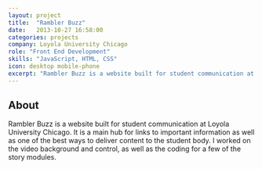 ```yaml
---
layout: project
title:  "Rambler Buzz"
date:   2013-10-27 16:58:00
categories: projects
company: Loyola University Chicago
role: "Front End Development"
skills: "JavaScript, HTML, CSS"
icon: desktop mobile-phone
excerpt: "Rambler Buzz is a website built for student communication at Loyola University Chicago. It is a main hub for links to important information as well as one of the best ways to deliver content to the student body. I worked on the video background and control, as well as the coding for a few of the story modules."
---
```


<article>
	<div class="title-and-info">
		<h2>About</h2>
	</div>
	<div class="content">
		<p>Rambler Buzz is a website built for student communication at Loyola University Chicago. It is a main hub for links to important information as well as one of the best ways to deliver content to the student body. I worked on the video background and control, as well as the coding for a few of the story modules.</p>
	</div>
</article>